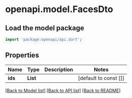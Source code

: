 # openapi.model.FacesDto

## Load the model package
```dart
import 'package:openapi/api.dart';
```

## Properties
Name | Type | Description | Notes
------------ | ------------- | ------------- | -------------
**ids** | **List<String>** |  | [default to const []]

[[Back to Model list]](../README.md#documentation-for-models) [[Back to API list]](../README.md#documentation-for-api-endpoints) [[Back to README]](../README.md)


